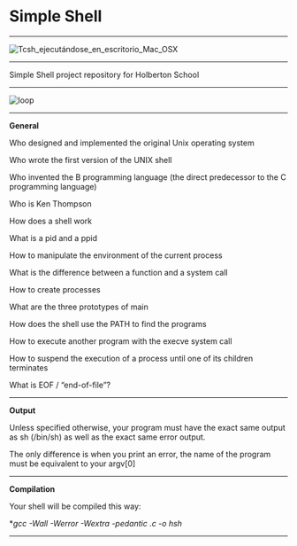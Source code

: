 # Simple Shell
___
![Tcsh_ejecutándose_en_escritorio_Mac_OSX](https://user-images.githubusercontent.com/60362631/78510232-72339800-7759-11ea-881d-7ebcba88446e.png)
___
Simple Shell project repository for Holberton School
___
![loop](https://user-images.githubusercontent.com/60362631/78463494-f37c2380-76a2-11ea-8a9c-2faa25a5b0b6.gif)
___
 **General**
 
Who designed and implemented the original Unix operating system

Who wrote the first version of the UNIX shell

Who invented the B programming language (the direct predecessor to the C programming language)

Who is Ken Thompson

How does a shell work

What is a pid and a ppid

How to manipulate the environment of the current process

What is the difference between a function and a system call

How to create processes

What are the three prototypes of main

How does the shell use the PATH to find the programs

How to execute another program with the execve system call

How to suspend the execution of a process until one of its children terminates

What is EOF / “end-of-file”?
___
 **Output**

Unless specified otherwise, your program must have the exact same output as sh (/bin/sh) as well as the exact same error output.

The only difference is when you print an error, the name of the program must be equivalent to your argv[0]
___
**Compilation**

Your shell will be compiled this way:

**gcc -Wall -Werror -Wextra -pedantic *.c -o hsh**
___
